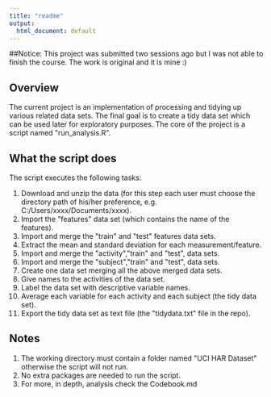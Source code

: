 ```yaml
---
title: "readme"
output:
  html_document: default
---
```


##Notice: This project was submitted two sessions ago but I was not able to finish the course. The work is original and it is mine :)


## Overview

The current project is an implementation of processing and tidying up various related data sets. The final goal is to create a tidy data set which can be used later for exploratory purposes. The core of the project is a script named "run_analysis.R".


## What the script does

The script executes the following tasks:

1. Download and unzip the data 
(for this step each user must choose the directory path of his/her preference, e.g. C:/Users/xxxx/Documents/xxxx).
2. Import the "features" data set (which contains the name of the features).
2. Import and merge the "train" and "test" features data sets. 
3. Extract the mean and standard deviation for each measurement/feature.
4. Import and merge the "activity","train" and "test", data sets.
5. Import and merge the "subject","train" and "test", data sets.
6. Create one data set merging all the above merged data sets.
7. Give names to the activities of the data set.
8. Label the data set with descriptive variable names.
9. Average each variable for each activity and each subject (the tidy data set).
10. Export the tidy data set as text file (the "tidydata.txt" file in the repo).

## Notes
1. The working directory must contain a folder named "UCI HAR Dataset" otherwise the script will not run.
2. No extra packages are needed to run the script.
3. For more, in depth, analysis check the Codebook.md





